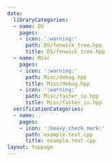 ```yaml
---
data:
  libraryCategories:
  - name: DS
    pages:
    - icon: ':warning:'
      path: DS/fenwick_tree.hpp
      title: DS/fenwick_tree.hpp
  - name: Misc
    pages:
    - icon: ':warning:'
      path: Misc/debug.hpp
      title: Misc/debug.hpp
    - icon: ':warning:'
      path: Misc/faster_io.hpp
      title: Misc/faster_io.hpp
  verificationCategories:
  - name: .
    pages:
    - icon: ':heavy_check_mark:'
      path: example.test.cpp
      title: example.test.cpp
layout: toppage
---
```

